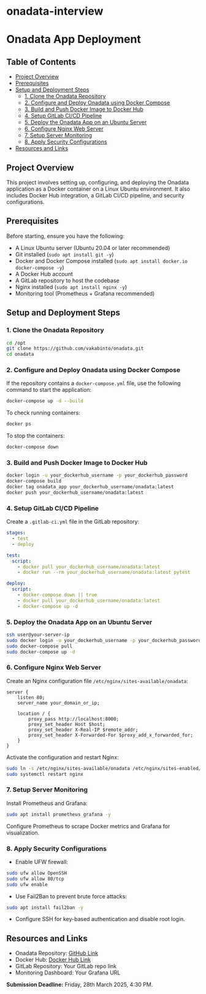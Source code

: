 # onadata-interview
# Onadata App Deployment

## Table of Contents
- [Project Overview](#project-overview)
- [Prerequisites](#prerequisites)
- [Setup and Deployment Steps](#setup-and-deployment-steps)
  - [1. Clone the Onadata Repository](#1-clone-the-onadata-repository)
  - [2. Configure and Deploy Onadata using Docker Compose](#2-configure-and-deploy-onadata-using-docker-compose)
  - [3. Build and Push Docker Image to Docker Hub](#3-build-and-push-docker-image-to-docker-hub)
  - [4. Setup GitLab CI/CD Pipeline](#4-setup-gitlab-cicd-pipeline)
  - [5. Deploy the Onadata App on an Ubuntu Server](#5-deploy-the-onadata-app-on-an-ubuntu-server)
  - [6. Configure Nginx Web Server](#6-configure-nginx-web-server)
  - [7. Setup Server Monitoring](#7-setup-server-monitoring)
  - [8. Apply Security Configurations](#8-apply-security-configurations)
- [Resources and Links](#resources-and-links)

## Project Overview
This project involves setting up, configuring, and deploying the Onadata application as a Docker container on a Linux Ubuntu environment. It also includes Docker Hub integration, a GitLab CI/CD pipeline, and security configurations.

## Prerequisites
Before starting, ensure you have the following:
- A Linux Ubuntu server (Ubuntu 20.04 or later recommended)
- Git installed (`sudo apt install git -y`)
- Docker and Docker Compose installed (`sudo apt install docker.io docker-compose -y`)
- A Docker Hub account
- A GitLab repository to host the codebase
- Nginx installed (`sudo apt install nginx -y`)
- Monitoring tool (Prometheus + Grafana recommended)

## Setup and Deployment Steps

### 1. Clone the Onadata Repository
```sh
cd /opt
git clone https://github.com/vakabinto/onadata.git
cd onadata
```

### 2. Configure and Deploy Onadata using Docker Compose
If the repository contains a `docker-compose.yml` file, use the following command to start the application:
```sh
docker-compose up -d --build
```
To check running containers:
```sh
docker ps
```
To stop the containers:
```sh
docker-compose down
```

### 3. Build and Push Docker Image to Docker Hub
```sh
docker login -u your_dockerhub_username -p your_dockerhub_password
docker-compose build
docker tag onadata_app your_dockerhub_username/onadata:latest
docker push your_dockerhub_username/onadata:latest
```

### 4. Setup GitLab CI/CD Pipeline
Create a `.gitlab-ci.yml` file in the GitLab repository:
```yaml
stages:
  - test
  - deploy

test:
  script:
    - docker pull your_dockerhub_username/onadata:latest
    - docker run --rm your_dockerhub_username/onadata:latest pytest

deploy:
  script:
    - docker-compose down || true
    - docker pull your_dockerhub_username/onadata:latest
    - docker-compose up -d
```

### 5. Deploy the Onadata App on an Ubuntu Server
```sh
ssh user@your-server-ip
sudo docker login -u your_dockerhub_username -p your_dockerhub_password
sudo docker-compose pull
sudo docker-compose up -d
```

### 6. Configure Nginx Web Server
Create an Nginx configuration file `/etc/nginx/sites-available/onadata`:
```nginx
server {
    listen 80;
    server_name your_domain_or_ip;

    location / {
        proxy_pass http://localhost:8000;
        proxy_set_header Host $host;
        proxy_set_header X-Real-IP $remote_addr;
        proxy_set_header X-Forwarded-For $proxy_add_x_forwarded_for;
    }
}
```
Activate the configuration and restart Nginx:
```sh
sudo ln -s /etc/nginx/sites-available/onadata /etc/nginx/sites-enabled/
sudo systemctl restart nginx
```

### 7. Setup Server Monitoring
Install Prometheus and Grafana:
```sh
sudo apt install prometheus grafana -y
```
Configure Prometheus to scrape Docker metrics and Grafana for visualization.

### 8. Apply Security Configurations
- Enable UFW firewall:
```sh
sudo ufw allow OpenSSH
sudo ufw allow 80/tcp
sudo ufw enable
```
- Use Fail2Ban to prevent brute force attacks:
```sh
sudo apt install fail2ban -y
```
- Configure SSH for key-based authentication and disable root login.

## Resources and Links
- Onadata Repository: [GitHub Link](https://github.com/vakabinto/onadata)
- Docker Hub: [Docker Hub Link](https://hub.docker.com/)
- GitLab Repository: Your GitLab repo link
- Monitoring Dashboard: Your Grafana URL

**Submission Deadline:** Friday, 28th March 2025, 4:30 PM.

